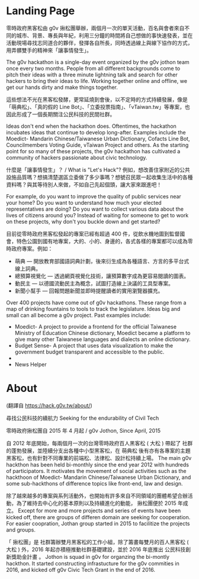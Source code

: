# Landing Page

零時政府黑客松由 g0v 揪松團舉辦，兩個月一次的單天活動，百名與會者來自不同的城市、背景、專長與年紀，利用三分鐘的時間將自己想做的事快速發表，並在活動現場尋找志同道合的夥伴，發揮各自所長，同時透過線上與線下協作的方式，用弄髒雙手的精神來「讓事情發生」。

The g0v hackathon is a single-day event organized by the g0v jothon team once every two months. People from all different backgrounds come to pitch their ideas with a three minute lightning talk and search for other hackers to bring their ideas to life. Working together online and offline, we get our hands dirty and make things together. 

這些想法不光在黑客松發酵，更常延燒到會後，以不定時的方式持續發展，像是「萌典松」、「真的假的 Line Bot」、「立委投票指南」、「vTaiwan.tw」等專案，也因此形成了一個長期關注公民科技的民間社群。

Ideas don't end when the hackathon does. Oftentimes, the hackathon incubates ideas that continue to develop long-after. Examples include the Moedict- Mandarin Chinese/Taiwanese Urban Dictionary, Cofacts Line Bot, Councilmembers Voting Guide, vTaiwan Project and others. As the starting point for so many of these projects, the g0v hackathon has cultivated a community of hackers passionate about civic technology. 

什麼是「讓事情發生」？ / What is "Let's Hack"?
例如，想改善住家附近的公共設施品質嗎？想搞清楚選區立委做了多少事嗎？想號召民眾一起收集生活中的各種資料嗎？與其等待別人來做，不如自己先起個頭，讓大家來跟進吧！

For example, do you want to improve the quality of public services near your home? Do you want to understand how much your elected representatives are doing? Do you want to collect various data about the lives of citizens around you? Instead of waiting for someone to get to work on these projects, why don't you buckle down and get started? 

目前從零時政府黑客松發起的專案已經有超過 400 件，從飲水機地圖到監督國會，特色公園到國有地專案，大的、小的、身邊的，各式各樣的專案都可以成為零時政府專案。例如：

* 萌典 — 開放教育部國語詞典計劃，後來衍生成為各種語言、方言的多平台式線上詞典。
* 總預算視覺化 — 透過網頁視覺化技術，讓預算數字成為更容易閱讀的圖表。
* 動民主 — 以德國流動民主為概念，試圖打造線上決議的工具型專案。
* 新聞小幫手 — 回報問題新聞並即時提醒讀者的實用瀏覽器擴充。

Over 400 projects have come out of g0v hackathons. These range from a map of drinking fountains to tools to track the legislature. Ideas big and small can all become a g0v project. Past examples include: 
* Moedict- A project to provide a frontend for the official Taiwanese Ministry of Education Chinese dictionary, Moedict became a platform to give many other Taiwanese languages and dialects an online dictionary. 
* Budget Sense- A project that uses data visualization to make the government budget transparent and accessible to the public. 
* 
* News Helper


# About 
(翻譯自 https://hack.g0v.tw/about/)

尋找公民科技的續航力
Seeking for the endurability of Civil Tech

零時政府揪松團自 2015 年 4 月起 / g0v Jothon, Since April, 2015

自 2012 年底開始，每兩個月一次的台灣零時政府百人黑客松 ( 大松 ) 帶起了  社群的蓬勃發展，並陸續分支出各種中小型黑客松，在 萌典松 後有亦有各專案的主題黑客松，也有針對不同專業的前端松、法律松、設計松持續上場。
The main g0v hackthon has been held bi-monthly since the end year 2012 with hundreds of participators. It motivates the movement of social activities such as the hackthoon of Moedict- Mandarin Chinese/Taiwanese Urban Dictionary, and some sub-hackthons of difference topics like front-end, law and design. 


除了越來越多的專案與系列活動外，也開始有許多來自不同領域的團體希望合辦活動，為了維持去中心化的基本原則以及持續進化的動能， 揪松團便於 2015 年成立。
Except for more and more projects and series of events have been kicked off, there are groups of differen domain are seeking for cooperation. For easier coopration, Jothan group started in 2015 to facilitize the projects and groups.


「 揪松團」是  社群籌辦雙月黑客松的工作小組，除了籌畫每雙月的百人黑客松 ( 大松 ) 外，2016 年起亦積極推動社群基礎建設，並於 2016 年底推出  公民科技創新獎助金計畫 。
Jothon is squad in g0v for organzing the bi-montly hackthon. It started constructing infrastucture for the g0v commities in 2016, and kicked off g0v Civic Tech Grant in the end of 2016.


